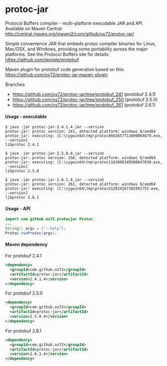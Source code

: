 protoc-jar
==========

Protocol Buffers compiler - multi-platform executable JAR and API.
Available on Maven Central: http://central.maven.org/maven2/com/github/os72/protoc-jar/

Simple convenience JAR that embeds protoc compiler binaries for Linux, Mac/OSX, and Windows,
providing some portability across the major platforms.
See the Protocol Buffers site for details: https://github.com/google/protobuf

Maven plugin for protobuf code generation based on this: https://github.com/os72/protoc-jar-maven-plugin

Branches
* https://github.com/os72/protoc-jar/tree/protobuf_241 (protobuf 2.4.1)
* https://github.com/os72/protoc-jar/tree/protobuf_250 (protobuf 2.5.0)
* https://github.com/os72/protoc-jar/tree/protobuf_261 (protobuf 2.6.1)

#### Usage - executable
```
$ java -jar protoc-jar-2.4.1.4.jar --version
protoc-jar: protoc version: 241, detected platform: windows 8/amd64
protoc-jar: executing: [C:\cygwin64\tmp\protoc8662657713800064679.exe, --version]
libprotoc 2.4.1

$ java -jar protoc-jar-2.5.0.4.jar --version
protoc-jar: protoc version: 250, detected platform: windows 8/amd64
protoc-jar: executing: [C:\cygwin64\tmp\protoc1183088349500847030.exe, --version]
libprotoc 2.5.0

$ java -jar protoc-jar-2.6.1.4.jar --version
protoc-jar: protoc version: 261, detected platform: windows 8/amd64
protoc-jar: executing: [C:\cygwin64\tmp\protoc512014267302891752.exe, --version]
libprotoc 2.6.1
```

#### Usage - API
```java
import com.github.os72.protocjar.Protoc;
...
String[] args = {"--help"};
Protoc.runProtoc(args);
```

#### Maven dependency

For protobuf 2.4.1
```xml
<dependency>
  <groupId>com.github.os72</groupId>
  <artifactId>protoc-jar</artifactId>
  <version>2.4.1.4</version>
</dependency>
```

For protobuf 2.5.0
```xml
<dependency>
  <groupId>com.github.os72</groupId>
  <artifactId>protoc-jar</artifactId>
  <version>2.5.0.4</version>
</dependency>
```

For protobuf 2.6.1
```xml
<dependency>
  <groupId>com.github.os72</groupId>
  <artifactId>protoc-jar</artifactId>
  <version>2.6.1.4</version>
</dependency>
```
